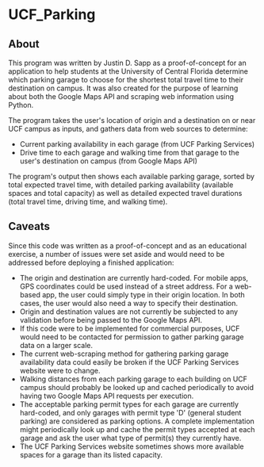 # UCF_Parking

## About
This program was written by Justin D. Sapp as a proof-of-concept for an application to help students at the University of Central Florida determine which parking garage to choose for the shortest total travel time to their destination on campus. It was also created for the purpose of learning about both the Google Maps API and scraping web information using Python.

The program takes the user's location of origin and a destination on or near UCF campus as inputs, and gathers data from web sources to determine:

  - Current parking availability in each garage (from UCF Parking Services)
  - Drive time to each garage and walking time from that garage to the user's destination on campus (from Google Maps API)

The program's output then shows each available parking garage, sorted by total expected travel time, with detailed parking availability (available spaces and total capacity) as well as detailed expected travel durations (total travel time, driving time, and walking time).

## Caveats
Since this code was written as a proof-of-concept and as an educational exercise, a number of issues were set aside and would need to be addressed before deploying a finished application:
- The origin and destination are currently hard-coded. For mobile apps, GPS coordinates could be used instead of a street address. For a web-based app, the user could simply type in their origin location. In both cases, the user would also need a way to specify their destination.
- Origin and destination values are not currently be subjected to any validation before being passed to the Google Maps API.
- If this code were to be implemented for commercial purposes, UCF would need to be contacted for permission to gather parking garage data on a larger scale.
- The current web-scraping method for gathering parking garage availability data could easily be broken if the UCF Parking Services website were to change.
- Walking distances from each parking garage to each building on UCF campus should probably be looked up and cached periodically to avoid having two Google Maps API requests per execution.
- The acceptable parking permit types for each garage are currently hard-coded, and only garages with permit type 'D' (general student parking) are considered as parking options. A complete implementation might periodically look up and cache the permit types accepted at each garage and ask the user what type of permit(s) they currently have.
- The UCF Parking Services website sometimes shows more available spaces for a garage than its listed capacity.

